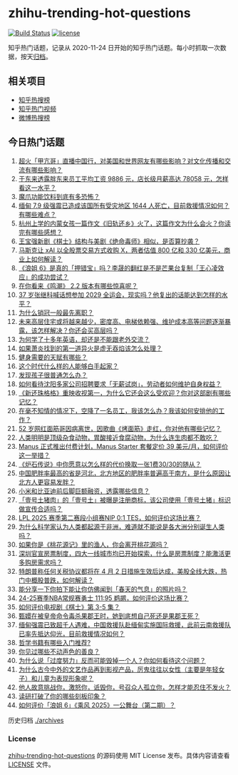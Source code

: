 # zhihu-trending-hot-questions

[![Build Status](https://github.com/justjavac/zhihu-trending-hot-questions/workflows/ci/badge.svg?branch=master)](https://github.com/justjavac/zhihu-trending-hot-questions/actions)
[![license](https://img.shields.io/github/license/justjavac/zhihu-trending-hot-questions)](https://github.com/justjavac/zhihu-trending-hot-questions/blob/master/LICENSE)

知乎热门话题，记录从 2020-11-24
日开始的知乎热门话题。每小时抓取一次数据，按天[归档](./archives)。

## 相关项目

- [知乎热搜榜](https://github.com/justjavac/zhihu-trending-top-search)
- [知乎热门视频](https://github.com/justjavac/zhihu-trending-hot-video)
- [微博热搜榜](https://github.com/justjavac/weibo-trending-hot-search)

## 今日热门话题

<!-- BEGIN -->
<!-- 最后更新时间 Sun Mar 30 2025 05:20:48 GMT+0800 (China Standard Time) -->

1. [超火「甲亢哥」直播中国行，对美国和世界网友有哪些影响？对文化传播和交流有哪些影响？](https://www.zhihu.com/question/1889263078245365200)
1. [于东来透露胖东来员工平均工资 9886 元，店长级月薪高达 78058 元，怎样看这一水平？](https://www.zhihu.com/question/1889315640545863400)
1. [魔爪功能饮料到底有多恐怖？](https://www.zhihu.com/question/330973224)
1. [缅甸 7.9 级强震已造成该国所有受灾地区 1644 人死亡，目前救援情况如何？有哪些难点？](https://www.zhihu.com/question/1889275433926747100)
1. [杭州上学的内蒙女孩一篇作文《旧轨还乡》火了，这篇作文为什么会火？你读完有哪些感想？](https://www.zhihu.com/question/1888612098172483300)
1. [王宝强新剧《棋士》结构与美剧《绝命毒师》相似，是否算抄袭？](https://www.zhihu.com/question/1888624416184854300)
1. [马斯克让 xAI 以全股票交易方式收购 X，两者估值 800 亿和 330 亿美元，商业上如何解读？](https://www.zhihu.com/question/1889249785359348200)
1. [《浪姐 6》是真的「押错宝」吗？李晟的翻红是不是芒果台复制「王心凌效应」的成功尝试？](https://www.zhihu.com/question/1889019281397745400)
1. [在你看来《鸣潮》 2.2 版本有哪些惊喜呢？](https://www.zhihu.com/question/1888563877723219700)
1. [37 岁张继科喊话想参加 2029 全运会，现实吗？他复出的话能达到怎样的水平？](https://www.zhihu.com/question/1888951574862193000)
1. [为什么销冠一般最先离职？](https://www.zhihu.com/question/11744499028)
1. [未来高层住宅或将越来越少，密度高、电梯依赖强、维护成本高等问题逐渐暴露，该怎样解决？你还会买高层吗？](https://www.zhihu.com/question/1889222967541590000)
1. [为何学了十多年英语，却还是不能跟老外交流？](https://www.zhihu.com/question/661705761)
1. [如果萧炎找到的第一道异火是虚无吞焰该怎么处理？](https://www.zhihu.com/question/10176443913)
1. [健身需要的天赋有哪些？](https://www.zhihu.com/question/12095926794)
1. [这个时代什么样的人能够白手起家？](https://www.zhihu.com/question/367560094)
1. [发现孩子很普通怎么办？](https://www.zhihu.com/question/412620700)
1. [如何看待沈阳多家公司招聘要求「无薪试岗」，劳动者如何维护自身权益？](https://www.zhihu.com/question/1888529875532481500)
1. [《新还珠格格》重映收视第一，为什么它还会这么受欢迎？你对这部剧有哪些记忆？](https://www.zhihu.com/question/1888904841742480000)
1. [在毫不知情的情况下，空降了一名员工，我该怎么办？我该如何安排他的工作？](https://www.zhihu.com/question/1888506910015194400)
1. [52 岁网红面筋哥因病离世，因歌曲《烤面筋》走红，你对他有哪些记忆？](https://www.zhihu.com/question/1889293018445609000)
1. [人类明明是顶级杂食动物，胃酸接近食腐动物，为什么连生肉都不敢吃？](https://www.zhihu.com/question/14159370972)
1. [Manus 正式推出付费计划，Manus Starter 套餐定价 39 美元/月，如何评价这一举措？](https://www.zhihu.com/question/1889003780118378200)
1. [《炉石传说》中你愿意以怎么样的代价换取一张1费30/30的随从？](https://www.zhihu.com/question/8050034335)
1. [中国肥胖率最高的省是河北，北方地区的肥胖率普遍高于南方，是什么原因让北方人更容易发胖？](https://www.zhihu.com/question/1889001779984824300)
1. [小米和比亚迪前后脚巨额融资，透露哪些信息？](https://www.zhihu.com/question/1888198672535217200)
1. [「壹号土猪肉」的「壹号土」被曝是注册商标，该公司使用「壹号土猪」标识做宣传合适吗？](https://www.zhihu.com/question/1888267921714827300)
1. [LPL 2025 赛季第二赛段小组赛NIP 0:1 TES，如何评价这场比赛？](https://www.zhihu.com/question/1889375416478839000)
1. [为什么科学家认为人类都起源于非洲，难道就不能说是各大洲分别诞生人类吗？](https://www.zhihu.com/question/15552238269)
1. [如果你是《桃花源记》里的渔人，你会离开桃花源吗？](https://www.zhihu.com/question/576736811)
1. [深圳官宣房票制度，四大一线城市均已开始探索，什么是房票制度？能激活更多购房需求吗？](https://www.zhihu.com/question/1888719532350207200)
1. [特朗普称任何关税协议都将在 4 月 2 日措施生效后达成，美股全线大跌，热门中概股普跌，如何解读？](https://www.zhihu.com/question/1889249779755758800)
1. [能分享一下你拍下能让你仿佛闻到「春天的气息」的照片吗？](https://www.zhihu.com/question/15653909796)
1. [24-25赛季NBA常规赛勇士 111:95 鹈鹕，如何评价这场比赛？](https://www.zhihu.com/question/1889229007704285200)
1. [如何评价电视剧《棋士》第 3-5 集？](https://www.zhihu.com/question/1888291466276725500)
1. [甄嬛在被皇帝命令毒杀果郡王时，她到底想自己死还是果郡王死？](https://www.zhihu.com/question/657705541)
1. [缅甸强震已致超千人遇难，中国救援队赴缅甸实施国际救援，此前云南救援队已率先抵达仰光，目前救援情况如何？](https://www.zhihu.com/question/1889257929338754800)
1. [哲学书籍有哪些入门推荐?](https://www.zhihu.com/question/6635228444)
1. [你见过哪些不动声色的善良？](https://www.zhihu.com/question/589462529)
1. [为什么说「过度努力」反而可能毁掉一个人？你如何看待这个问题？](https://www.zhihu.com/question/1887453341530972400)
1. [为什么古今中外的文艺作品再到影视产品，厉鬼往往以女性（主要是年轻女子）和儿童为表现形象呢？](https://www.zhihu.com/question/15694005151)
1. [他人故意挑战你，激怒你，诋毁你，号召众人孤立你，怎样才能忍住不发火？](https://www.zhihu.com/question/467289124)
1. [读研打破了你的哪些刻板印象？](https://www.zhihu.com/question/1887829218479548000)
1. [如何评价「浪姐 6」《乘风 2025》一公舞台（第二期）？](https://www.zhihu.com/question/1888923343664674300)

<!-- END -->

历史归档 [./archives](./archives)

### License

[zhihu-trending-hot-questions](https://github.com/justjavac/zhihu-trending-hot-questions)
的源码使用 MIT License 发布。具体内容请查看 [LICENSE](./LICENSE) 文件。
